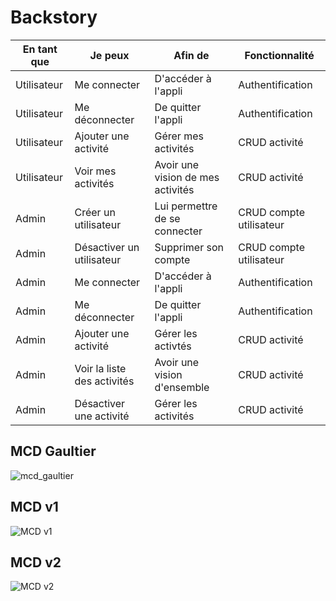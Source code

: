 
# Backstory

| En tant que | Je peux                     | Afin de                           | Fonctionnalité          |
| ----------- | --------------------------- | --------------------------------- | ----------------------- |
| Utilisateur | Me connecter                | D'accéder à l'appli               | Authentification        |
| Utilisateur | Me déconnecter              | De quitter l'appli                | Authentification        |
| Utilisateur | Ajouter une activité        | Gérer mes activités               | CRUD activité           |
| Utilisateur | Voir mes activités          | Avoir une vision de mes activités | CRUD activité           |
| Admin       | Créer un utilisateur        | Lui permettre de se connecter     | CRUD compte utilisateur |
| Admin       | Désactiver un utilisateur   | Supprimer son compte              | CRUD compte utilisateur |
| Admin       | Me connecter                | D'accéder à l'appli               | Authentification        |
| Admin       | Me déconnecter              | De quitter l'appli                | Authentification        |
| Admin       | Ajouter une activité        | Gérer les activtés                | CRUD activité           |
| Admin       | Voir la liste des activités | Avoir une vision d'ensemble       | CRUD activité           |
| Admin       | Désactiver une activité     | Gérer les activités               | CRUD activité           |

## MCD Gaultier

![mcd_gaultier](https://user-images.githubusercontent.com/69463293/123043960-19a5f480-d40a-11eb-8fd3-64eec1c11993.png)

## MCD v1 

![MCD v1](https://user-images.githubusercontent.com/69463293/123043897-06932480-d40a-11eb-80b7-f17a9374287a.png)

## MCD v2

![MCD v2](https://user-images.githubusercontent.com/69463293/123043927-13177d00-d40a-11eb-9e13-8233cdb737f8.png)



